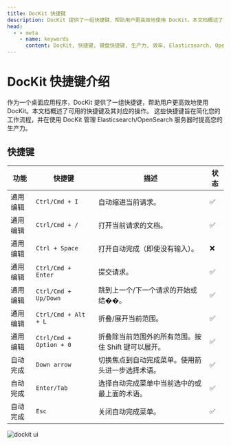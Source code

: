 ```yaml
---
title: DocKit 快捷键
description: DocKit 提供了一组快捷键，帮助用户更高效地使用 DocKit。本文档概述了可用的快捷键及其对应的操作。
head:
  - - meta
    - name: keywords
      content: DocKit, 快捷键, 键盘快捷键, 生产力, 效率, Elasticsearch, OpenSearch, 桌面客户端, 数据管理, 数据分析, 数据可视化, 数据查询, 数据探索, 数据优化, 数据效率, 数据工作流
---
```


# DocKit 快捷键介绍

作为一个桌面应用程序，DocKit 提供了一组快捷键，帮助用户更高效地使用 DocKit。本文档概述了可用的快捷键及其对应的操作。
这些快捷键旨在简化您的工作流程，并在使用 DocKit 管理 Elasticsearch/OpenSearch 服务器时提高您的生产力。

## 快捷键

| 功能   | 快捷键                     | 描述                            | 状态                 |
|------|-------------------------|-------------------------------|--------------------|
| 通用编辑 | `Ctrl/Cmd + I`          | 自动缩进当前请求。                     | :white_check_mark: |
| 通用编辑 | `Ctrl/Cmd + /`          | 打开当前请求的文档。                    | :white_check_mark: |
| 通用编辑 | `Ctrl + Space`          | 打开自动完成（即使没有输入）。               | :x:                |
| 通用编辑 | `Ctrl/Cmd + Enter`      | 提交请求。                         | :white_check_mark: |
| 通用编辑 | `Ctrl/Cmd + Up/Down`    | 跳到上一个/下一个请求的开始或结��。           | :white_check_mark: |
| 通用编辑 | `Ctrl/Cmd + Alt + L`    | 折叠/展开当前范围。                    | :white_check_mark: |
| 通用编辑 | `Ctrl/Cmd + Option + 0` | 折叠除当前范围外的所有范围。按住 Shift 键可以展开。 | :white_check_mark: |
| 自动完成 | `Down arrow`            | 切换焦点到自动完成菜单。使用箭头进一步选择术语。      | :white_check_mark: |
| 自动完成 | `Enter/Tab`             | 选择自动完成菜单中当前选中的或最上面的术语。        | :white_check_mark: |
| 自动完成 | `Esc`                   | 关闭自动完成菜单。                     | :white_check_mark: |

![dockit ui](/client-ui.png)
